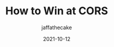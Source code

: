 ---
author: jaffathecake
date: 2021-10-12
hidden: true
tags:
  - security
  - html
  - http
target_url: https://jakearchibald.com/2021/cors/
title: How to Win at CORS
---